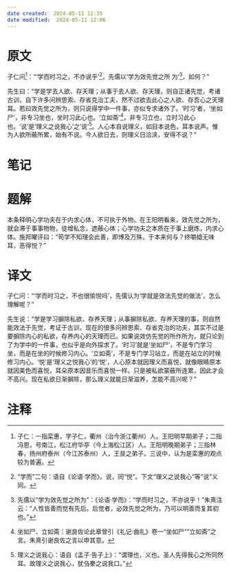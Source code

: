 ```yaml
---
date created:  2024-05-11 11:35
date modified:  2024-05-11 12:06
---
```

# 原文
子仁问[^1]：“‘学而时习之，不亦说乎’[^2]，先儒以‘学为效先觉之所
为’[^3]，如何？”

先生曰：“学是学去人欲、存天理；从事于去人欲、存天理，则自正诸先觉，考诸古训，自下许多问辨思索、存省克治工夫，然不过欲去此心之人欲、存吾心之天理耳。若曰效先觉之所为，则只说得学中一件事，亦似专求诸外了。‘时习’者，‘坐如尸’，非专习坐也，坐时习此心也。‘立如斋’[^4]，非专习立也，立时习此心也。‘说’是‘理义之说我心’之‘说’[^5]。人心本自说理义，如目本说色，耳本说声。惟为人欲所蔽所累，始有不说。今人欲日去，则理义日洽浃，安得不说？”
# 笔记

# 题解
本条释明心学功夫在于内求心体，不可执于外物。在王阳明看来，效先觉之所为，就会滞于事事物物，徒增私念，遮蔽心体；心学功夫之本质在于事上磨炼，内求心体。施邦曜评曰：“苟学不知理会此善，即博及万殊，于本来何与？终嚼蜡无味耳，恶得悦？”


# 译文
子仁问：“‘学而时习之，不也很愉悦吗’，先儒认为‘学就是效法先觉的做法’，怎么理解呢？”

先生说：“学是学习摒除私欲、存养天理；从事摒除私欲、存养天理的事，则自然能效法于先觉，考证于古训，现在的很多问辨思索、存省克治的功夫，其实不过是要摒除内心的私欲，存养内心的天理而已。如果说效仿先觉的所作所为，就只论到了为学中的一件事，也似乎是向外探求了。‘时习’就是‘坐如尸’，不是专门学习坐，而是在坐的时候修习内心。‘立如斋’，不是专门学习站立，而是在站立的时候修习内心。‘悦’是‘理义之悦我心’的‘悦’，人心原本就因理义而喜悦，就像眼睛原本就因美色而喜悦，耳朵原本因音乐而喜悦一样。只是被私欲蒙蔽所连累，因此才会不高兴。现在私欲日渐摒除，那么理义就能日渐滋养，怎能不高兴呢？”
# 注释

[^1]: 子仁：一指栾惠，字子仁，衢州（治今浙江衢州）人。王阳明早期弟子；二指冯恩，号南江，松江府华亭（今上海松江区）人。王阳明晚期弟子；三指林春，扬州府泰州（今江苏泰州）人，王艮之弟子。三说中，认为是栾惠的观点较为普遍。
[^2]: “学而”二句：语自《论语·学而》。说，同“悦”。下文“理义之说我心”等“说”义同。
[^3]: 先儒以“学为效先觉之所为”：《论语·学而》：“学而时习之，不亦说乎！”朱熹注云：“人性皆善而觉有先后。后觉者，必效先觉之所为，乃可以明善而复其初也。”
[^4]: 坐如尸、立如斋：谢良佐论此章曾引《礼记·曲礼》卷一“坐如尸”“立如斋”之言。朱熹引谢良佐之言以申其意。
[^5]: 理义之说我心：语自《孟子·告子上》：“谓理也，义也。圣人先得我心之所同然耳。故理义之说我心，犹刍豢之说我口。”